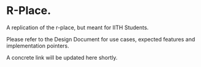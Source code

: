 # R-Place.

A replication of the r-place, but meant for IITH Students.

Please refer to the Design Document for use cases, expected features and implementation pointers.

A concrete link will be updated here shortly.
